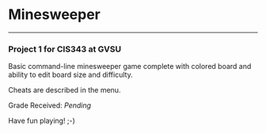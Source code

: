 # Minesweeper
---
### Project 1 for CIS343 at GVSU

Basic command-line minesweeper game complete with colored board and ability to edit board size and difficulty.

Cheats are described in the menu.

Grade Received: *Pending*

Have fun playing! ;-)


